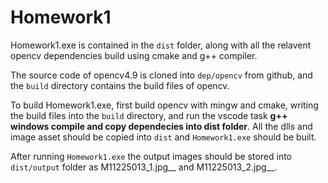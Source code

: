 # Homework1

Homework1.exe is contained in the ```dist``` folder, along with all the relavent opencv dependencies build using cmake and g++ compiler.

The source code of opencv4.9 is cloned into ```dep/opencv``` from github, and the ```build``` directory contains the build files of opencv.

To build Homework1.exe, first build opencv with mingw and cmake, writing the build files into the ```build``` directory, and run the vscode task __g++ windows compile and copy dependecies into dist folder__. All the dlls and image asset should be copied into ```dist``` and ```Homework1.exe``` should be built.

After running ```Homework1.exe``` the output images should be stored into ```dist/output``` folder as M11225013_1.jpg__ and M11225013_2.jpg__.